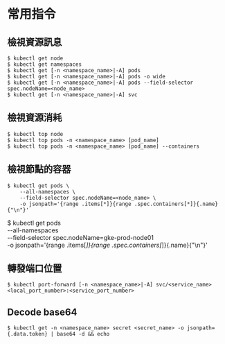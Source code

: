 # 常用指令

## 檢視資源訊息

```
$ kubectl get node
$ kubectl get namespaces
$ kubectl get [-n <namespace_name>|-A] pods
$ kubectl get [-n <namespace_name>|-A] pods -o wide
$ kubectl get [-n <namespace_name>|-A] pods --field-selector spec.nodeName=<node_name>
$ kubectl get [-n <namespace_name>|-A] svc
```

## 檢視資源消耗

```
$ kubectl top node
$ kubectl top pods -n <namespace_name> [pod_name]
$ kubectl top pods -n <namespace_name> [pod_name] --containers
```

## 檢視節點的容器

```
$ kubectl get pods \
    --all-namespaces \
    --field-selector spec.nodeName=<node_name> \
    -o jsonpath='{range .items[*]}{range .spec.containers[*]}{.name}{"\n"}'
```

$ kubectl get pods \
    --all-namespaces \
    --field-selector spec.nodeName=gke-prod-node01 \
    -o jsonpath='{range .items[*]}{range .spec.containers[*]}{.name}{"\n"}'

## 轉發端口位置

```
$ kubectl port-forward [-n <namespace_name>|-A] svc/<service_name> <local_port_number>:<service_port_number>
```

## Decode base64 

```
$ kubectl get -n <namespace_name> secret <secret_name> -o jsonpath={.data.token} | base64 -d && echo 
```
